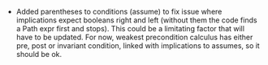 - Added parentheses to conditions (assume) to fix issue where implications expect booleans right and left (without them the code finds a Path expr first and stops). This could be a limitating factor that will have to be updated. For now, weakest precondition calculus has either pre, post or invariant condition, linked with implications to assumes, so it should be ok.